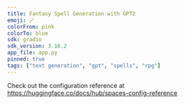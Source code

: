 ```yaml
---
title: Fantasy Spell Generation with GPT2
emoji: 🪄
colorFrom: pink
colorTo: blue
sdk: gradio
sdk_version: 3.16.2
app_file: app.py
pinned: true
tags: ["text generation", "gpt", "spells", "rpg"]
---
```


Check out the configuration reference at https://huggingface.co/docs/hub/spaces-config-reference